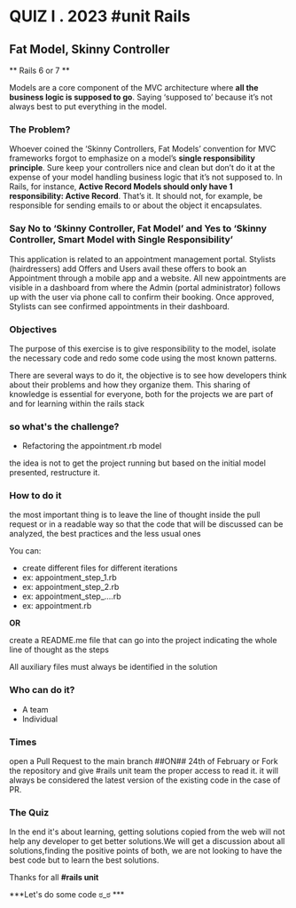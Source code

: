# QUIZ I . 2023 #unit Rails #
## Fat Model, Skinny Controller ##

** Rails 6 or 7 **

Models are a core component of the MVC architecture where **all the business logic is supposed to go**. Saying ‘supposed to’ because it’s not always best to put everything in the model.

### The Problem? ###

Whoever coined the ‘Skinny Controllers, Fat Models’ convention for MVC frameworks forgot to emphasize on a model’s **single responsibility principle**. Sure keep your controllers nice and clean but don’t do it at the expense of your model handling business logic that it’s not supposed to. In Rails, for instance, **Active Record Models should only have 1 responsibility: Active Record**. That’s it. It should not, for example, be responsible for sending emails to or about the object it encapsulates.

### Say No to ‘Skinny Controller, Fat Model’ and Yes to ‘Skinny Controller, Smart Model with Single Responsibility’ ###

This application is related to an appointment management portal. Stylists (hairdressers) add Offers and Users avail these offers to book an Appointment through a mobile app and a website. All new appointments are visible in a dashboard from where the Admin (portal administrator) follows up with the user via phone call to confirm their booking. Once approved, Stylists can see confirmed appointments in their dashboard.

### Objectives ###

The purpose of this exercise is to give responsibility to the model, isolate the necessary code and redo some code using the most known patterns.

There are several ways to do it, the objective is to see how developers think about their problems and how they organize them. This sharing of knowledge is essential for everyone, both for the projects we are part of and for learning within the rails stack

### so what's the challenge? ###

* Refactoring the appointment.rb model

the idea is not to get the project running but based on the initial model presented, restructure it.

### How to do it ###

the most important thing is to leave the line of thought inside the pull request or in a readable way so that the code that will be discussed can be analyzed, the best practices and the less usual ones

You can:

* create different files for different iterations
* ex: appointment_step_1.rb
* ex: appointment_step_2.rb 
* ex: appointment_step_....rb 
* ex: appointment.rb 

**OR** 

create a README.me file that can go into the project indicating the whole line of thought as the steps

All auxiliary files must always be identified in the solution

### Who can do it? ###

* A team 
* Individual

### Times ###

open a Pull Request to the main branch ##ON## 24th of February or Fork the repository and give #rails unit team the proper access to read it. it will always be considered the latest version of the existing code in the case of PR.

### The Quiz ###

In the end it's about learning, getting solutions copied from the web will not help any developer to get better solutions.We will get a discussion about all solutions,finding the positive points of both, we are not looking to have the best code but to learn the best solutions.

Thanks for all
**#rails unit**

***Let's do some code ಠ_ಠ ***
